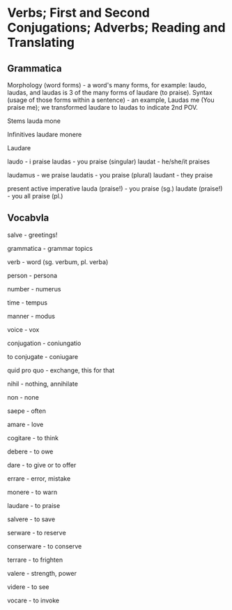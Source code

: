 # Verbs; First and Second Conjugations; Adverbs; Reading and Translating


## Grammatica
Morphology (word forms) - a word's many forms, for example: laudo, laudas, and laudas is 3 of the many forms of laudare (to praise).
Syntax (usage of those forms within a sentence) - an example, Laudas me (You praise me); we transformed laudare to laudas to indicate 2nd POV.

Stems
lauda
mone

Infinitives
laudare
monere

Laudare

laudo - i praise
laudas - you praise (singular)
laudat - he/she/it praises

laudamus - we praise
laudatis - you praise (plural)
laudant - they praise

present active imperative
lauda (praise!) - you praise (sg.)
laudate (praise!) - you all praise (pl.)

## Vocabvla

salve - greetings!

grammatica - grammar topics

verb - word (sg. verbum, pl. verba)

person - persona

number - numerus

time - tempus

manner - modus

voice - vox

conjugation - coniungatio

to conjugate - coniugare

quid pro quo - exchange, this for that

nihil - nothing, annihilate

non - none

saepe - often

amare - love

cogitare - to think

debere - to owe

dare - to give or to offer

errare - error, mistake

monere - to warn

laudare - to praise

salvere - to save

serware - to reserve

conserware - to conserve

terrare - to frighten

valere - strength, power

videre - to see

vocare - to invoke